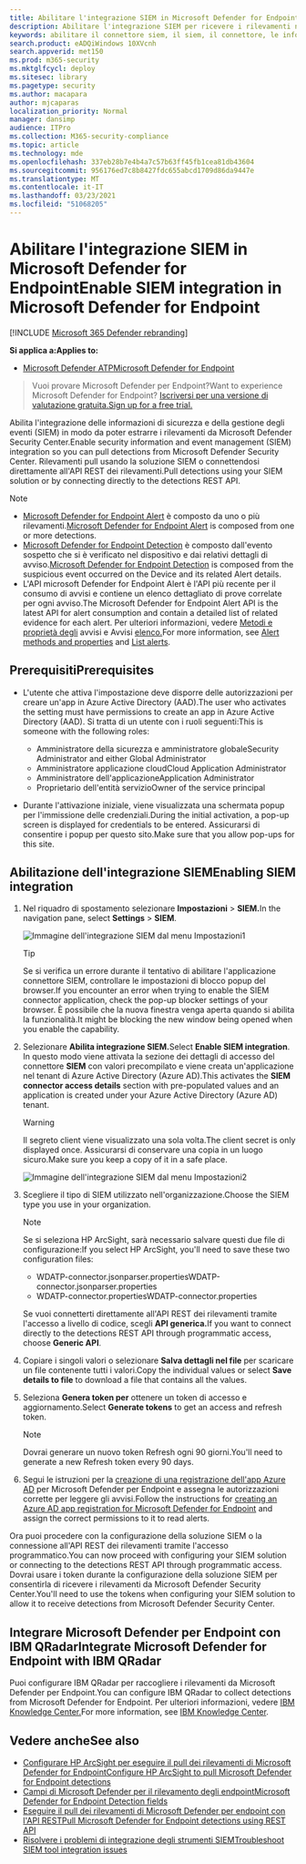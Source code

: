 ```yaml
---
title: Abilitare l'integrazione SIEM in Microsoft Defender for Endpoint
description: Abilitare l'integrazione SIEM per ricevere i rilevamenti nella soluzione siEM (Security Information and Event Management).
keywords: abilitare il connettore siem, il siem, il connettore, le informazioni di sicurezza e gli eventi
search.product: eADQiWindows 10XVcnh
search.appverid: met150
ms.prod: m365-security
ms.mktglfcycl: deploy
ms.sitesec: library
ms.pagetype: security
ms.author: macapara
author: mjcaparas
localization_priority: Normal
manager: dansimp
audience: ITPro
ms.collection: M365-security-compliance
ms.topic: article
ms.technology: mde
ms.openlocfilehash: 337eb28b7e4b4a7c57b63ff45fb1cea81db43604
ms.sourcegitcommit: 956176ed7c8b8427fdc655abcd1709d86da9447e
ms.translationtype: MT
ms.contentlocale: it-IT
ms.lasthandoff: 03/23/2021
ms.locfileid: "51068205"
---
```

# <a name="enable-siem-integration-in-microsoft-defender-for-endpoint"></a><span data-ttu-id="3bdd3-104">Abilitare l'integrazione SIEM in Microsoft Defender for Endpoint</span><span class="sxs-lookup"><span data-stu-id="3bdd3-104">Enable SIEM integration in Microsoft Defender for Endpoint</span></span>

[!INCLUDE [Microsoft 365 Defender rebranding](../../includes/microsoft-defender.md)]

<span data-ttu-id="3bdd3-105">**Si applica a:**</span><span class="sxs-lookup"><span data-stu-id="3bdd3-105">**Applies to:**</span></span>
- [<span data-ttu-id="3bdd3-106">Microsoft Defender ATP</span><span class="sxs-lookup"><span data-stu-id="3bdd3-106">Microsoft Defender for Endpoint</span></span>](https://go.microsoft.com/fwlink/?linkid=2154037)


><span data-ttu-id="3bdd3-107">Vuoi provare Microsoft Defender per Endpoint?</span><span class="sxs-lookup"><span data-stu-id="3bdd3-107">Want to experience Microsoft Defender for Endpoint?</span></span> [<span data-ttu-id="3bdd3-108">Iscriversi per una versione di valutazione gratuita.</span><span class="sxs-lookup"><span data-stu-id="3bdd3-108">Sign up for a free trial.</span></span>](https://www.microsoft.com/microsoft-365/windows/microsoft-defender-atp?ocid=docs-wdatp-enablesiem-abovefoldlink) 

<span data-ttu-id="3bdd3-109">Abilita l'integrazione delle informazioni di sicurezza e della gestione degli eventi (SIEM) in modo da poter estrarre i rilevamenti da Microsoft Defender Security Center.</span><span class="sxs-lookup"><span data-stu-id="3bdd3-109">Enable security information and event management (SIEM) integration so you can pull detections from Microsoft Defender Security Center.</span></span> <span data-ttu-id="3bdd3-110">Rilevamenti pull usando la soluzione SIEM o connettendosi direttamente all'API REST dei rilevamenti.</span><span class="sxs-lookup"><span data-stu-id="3bdd3-110">Pull detections using your SIEM solution or by connecting directly to the detections REST API.</span></span>

>[!NOTE]
>- <span data-ttu-id="3bdd3-111">[Microsoft Defender for Endpoint Alert](alerts.md) è composto da uno o più rilevamenti.</span><span class="sxs-lookup"><span data-stu-id="3bdd3-111">[Microsoft Defender for Endpoint Alert](alerts.md) is composed from one or more detections.</span></span>
>- <span data-ttu-id="3bdd3-112">[Microsoft Defender for Endpoint Detection](api-portal-mapping.md) è composto dall'evento sospetto che si è verificato nel dispositivo e dai relativi dettagli di avviso.</span><span class="sxs-lookup"><span data-stu-id="3bdd3-112">[Microsoft Defender for Endpoint Detection](api-portal-mapping.md) is composed from the suspicious event occurred on the Device and its related Alert details.</span></span>
>- <span data-ttu-id="3bdd3-113">L'API microsoft Defender for Endpoint Alert è l'API più recente per il consumo di avvisi e contiene un elenco dettagliato di prove correlate per ogni avviso.</span><span class="sxs-lookup"><span data-stu-id="3bdd3-113">The Microsoft Defender for Endpoint Alert API is the latest API for alert consumption and contain a detailed list of related evidence for each alert.</span></span> <span data-ttu-id="3bdd3-114">Per ulteriori informazioni, vedere [Metodi e proprietà degli](alerts.md) avvisi e Avvisi [elenco.](get-alerts.md)</span><span class="sxs-lookup"><span data-stu-id="3bdd3-114">For more information, see [Alert methods and properties](alerts.md) and [List alerts](get-alerts.md).</span></span>

## <a name="prerequisites"></a><span data-ttu-id="3bdd3-115">Prerequisiti</span><span class="sxs-lookup"><span data-stu-id="3bdd3-115">Prerequisites</span></span>

- <span data-ttu-id="3bdd3-116">L'utente che attiva l'impostazione deve disporre delle autorizzazioni per creare un'app in Azure Active Directory (AAD).</span><span class="sxs-lookup"><span data-stu-id="3bdd3-116">The user who activates the setting must have permissions to create an app in Azure Active Directory (AAD).</span></span> <span data-ttu-id="3bdd3-117">Si tratta di un utente con i ruoli seguenti:</span><span class="sxs-lookup"><span data-stu-id="3bdd3-117">This is someone with the following roles:</span></span> 

  - <span data-ttu-id="3bdd3-118">Amministratore della sicurezza e amministratore globale</span><span class="sxs-lookup"><span data-stu-id="3bdd3-118">Security Administrator and either Global Administrator</span></span>
  - <span data-ttu-id="3bdd3-119">Amministratore applicazione cloud</span><span class="sxs-lookup"><span data-stu-id="3bdd3-119">Cloud Application Administrator</span></span>
  - <span data-ttu-id="3bdd3-120">Amministratore dell'applicazione</span><span class="sxs-lookup"><span data-stu-id="3bdd3-120">Application Administrator</span></span>
  - <span data-ttu-id="3bdd3-121">Proprietario dell'entità servizio</span><span class="sxs-lookup"><span data-stu-id="3bdd3-121">Owner of the service principal</span></span>

- <span data-ttu-id="3bdd3-122">Durante l'attivazione iniziale, viene visualizzata una schermata popup per l'immissione delle credenziali.</span><span class="sxs-lookup"><span data-stu-id="3bdd3-122">During the initial activation, a pop-up screen is displayed for credentials to be entered.</span></span> <span data-ttu-id="3bdd3-123">Assicurarsi di consentire i popup per questo sito.</span><span class="sxs-lookup"><span data-stu-id="3bdd3-123">Make sure that you allow pop-ups for this site.</span></span>

## <a name="enabling-siem-integration"></a><span data-ttu-id="3bdd3-124">Abilitazione dell'integrazione SIEM</span><span class="sxs-lookup"><span data-stu-id="3bdd3-124">Enabling SIEM integration</span></span> 
1. <span data-ttu-id="3bdd3-125">Nel riquadro di spostamento selezionare **Impostazioni**  >  **SIEM.**</span><span class="sxs-lookup"><span data-stu-id="3bdd3-125">In the navigation pane, select **Settings** > **SIEM**.</span></span>

    ![Immagine dell'integrazione SIEM dal menu Impostazioni1](images/enable_siem.png)

    >[!TIP]
    ><span data-ttu-id="3bdd3-127">Se si verifica un errore durante il tentativo di abilitare l'applicazione connettore SIEM, controllare le impostazioni di blocco popup del browser.</span><span class="sxs-lookup"><span data-stu-id="3bdd3-127">If you encounter an error when trying to enable the SIEM connector application, check the pop-up blocker settings of your browser.</span></span> <span data-ttu-id="3bdd3-128">È possibile che la nuova finestra venga aperta quando si abilita la funzionalità.</span><span class="sxs-lookup"><span data-stu-id="3bdd3-128">It might be blocking the new window being opened when you enable the capability.</span></span> 

2. <span data-ttu-id="3bdd3-129">Selezionare **Abilita integrazione SIEM.**</span><span class="sxs-lookup"><span data-stu-id="3bdd3-129">Select **Enable SIEM integration**.</span></span> <span data-ttu-id="3bdd3-130">In questo modo viene attivata la sezione dei dettagli di accesso del connettore **SIEM** con valori precompilato e viene creata un'applicazione nel tenant di Azure Active Directory (Azure AD).</span><span class="sxs-lookup"><span data-stu-id="3bdd3-130">This activates the **SIEM connector access details** section with pre-populated values and an application is created under your Azure Active Directory (Azure AD) tenant.</span></span>

    > [!WARNING]
    ><span data-ttu-id="3bdd3-131">Il segreto client viene visualizzato una sola volta.</span><span class="sxs-lookup"><span data-stu-id="3bdd3-131">The client secret is only displayed once.</span></span> <span data-ttu-id="3bdd3-132">Assicurarsi di conservare una copia in un luogo sicuro.</span><span class="sxs-lookup"><span data-stu-id="3bdd3-132">Make sure you keep a copy of it in a safe place.</span></span><br>
     

    ![Immagine dell'integrazione SIEM dal menu Impostazioni2](images/siem_details.png)

3. <span data-ttu-id="3bdd3-134">Scegliere il tipo di SIEM utilizzato nell'organizzazione.</span><span class="sxs-lookup"><span data-stu-id="3bdd3-134">Choose the SIEM type you use in your organization.</span></span>

   > [!NOTE]
   > <span data-ttu-id="3bdd3-135">Se si seleziona HP ArcSight, sarà necessario salvare questi due file di configurazione:</span><span class="sxs-lookup"><span data-stu-id="3bdd3-135">If you select HP ArcSight, you'll need to save these two configuration files:</span></span><br>
   > - <span data-ttu-id="3bdd3-136">WDATP-connector.jsonparser.properties</span><span class="sxs-lookup"><span data-stu-id="3bdd3-136">WDATP-connector.jsonparser.properties</span></span>
   > - <span data-ttu-id="3bdd3-137">WDATP-connector.properties</span><span class="sxs-lookup"><span data-stu-id="3bdd3-137">WDATP-connector.properties</span></span> <br>

   <span data-ttu-id="3bdd3-138">Se vuoi connetterti direttamente all'API REST dei rilevamenti tramite l'accesso a livello di codice, scegli **API generica.**</span><span class="sxs-lookup"><span data-stu-id="3bdd3-138">If you want to connect directly to the detections REST API through programmatic access, choose **Generic API**.</span></span>

4. <span data-ttu-id="3bdd3-139">Copiare i singoli valori o selezionare **Salva dettagli nel file** per scaricare un file contenente tutti i valori.</span><span class="sxs-lookup"><span data-stu-id="3bdd3-139">Copy the individual values or select **Save details to file** to download a file that contains all the values.</span></span>

5. <span data-ttu-id="3bdd3-140">Seleziona **Genera token per** ottenere un token di accesso e aggiornamento.</span><span class="sxs-lookup"><span data-stu-id="3bdd3-140">Select **Generate tokens** to get an access and refresh token.</span></span>
  
   > [!NOTE]
   > <span data-ttu-id="3bdd3-141">Dovrai generare un nuovo token Refresh ogni 90 giorni.</span><span class="sxs-lookup"><span data-stu-id="3bdd3-141">You'll need to generate a new Refresh token every 90 days.</span></span> 

6. <span data-ttu-id="3bdd3-142">Segui le istruzioni per la [creazione di una registrazione dell'app Azure AD](https://docs.microsoft.com/microsoft-365/security/defender-endpoint/exposed-apis-create-app-webapp) per Microsoft Defender per Endpoint e assegna le autorizzazioni corrette per leggere gli avvisi.</span><span class="sxs-lookup"><span data-stu-id="3bdd3-142">Follow the instructions for [creating an Azure AD app registration for Microsoft Defender for Endpoint](https://docs.microsoft.com/microsoft-365/security/defender-endpoint/exposed-apis-create-app-webapp) and assign the correct permissions to it to read alerts.</span></span>

<span data-ttu-id="3bdd3-143">Ora puoi procedere con la configurazione della soluzione SIEM o la connessione all'API REST dei rilevamenti tramite l'accesso programmatico.</span><span class="sxs-lookup"><span data-stu-id="3bdd3-143">You can now proceed with configuring your SIEM solution or connecting to the detections REST API through programmatic access.</span></span> <span data-ttu-id="3bdd3-144">Dovrai usare i token durante la configurazione della soluzione SIEM per consentirla di ricevere i rilevamenti da Microsoft Defender Security Center.</span><span class="sxs-lookup"><span data-stu-id="3bdd3-144">You'll need to use the tokens when configuring your SIEM solution to allow it to receive detections from Microsoft Defender Security Center.</span></span>

## <a name="integrate-microsoft-defender-for-endpoint-with-ibm-qradar"></a><span data-ttu-id="3bdd3-145">Integrare Microsoft Defender per Endpoint con IBM QRadar</span><span class="sxs-lookup"><span data-stu-id="3bdd3-145">Integrate Microsoft Defender for Endpoint with IBM QRadar</span></span> 
<span data-ttu-id="3bdd3-146">Puoi configurare IBM QRadar per raccogliere i rilevamenti da Microsoft Defender per Endpoint.</span><span class="sxs-lookup"><span data-stu-id="3bdd3-146">You can configure IBM QRadar to collect detections from Microsoft Defender for Endpoint.</span></span> <span data-ttu-id="3bdd3-147">Per ulteriori informazioni, vedere [IBM Knowledge Center.](https://www.ibm.com/support/knowledgecenter/SS42VS_DSM/c_dsm_guide_MS_Win_Defender_ATP_overview.html?cp=SS42VS_7.3.1)</span><span class="sxs-lookup"><span data-stu-id="3bdd3-147">For more information, see [IBM Knowledge Center](https://www.ibm.com/support/knowledgecenter/SS42VS_DSM/c_dsm_guide_MS_Win_Defender_ATP_overview.html?cp=SS42VS_7.3.1).</span></span>

## <a name="see-also"></a><span data-ttu-id="3bdd3-148">Vedere anche</span><span class="sxs-lookup"><span data-stu-id="3bdd3-148">See also</span></span>
- [<span data-ttu-id="3bdd3-149">Configurare HP ArcSight per eseguire il pull dei rilevamenti di Microsoft Defender for Endpoint</span><span class="sxs-lookup"><span data-stu-id="3bdd3-149">Configure HP ArcSight to pull Microsoft Defender for Endpoint detections</span></span>](configure-arcsight.md)
- [<span data-ttu-id="3bdd3-150">Campi di Microsoft Defender per il rilevamento degli endpoint</span><span class="sxs-lookup"><span data-stu-id="3bdd3-150">Microsoft Defender for Endpoint Detection fields</span></span>](api-portal-mapping.md)
- [<span data-ttu-id="3bdd3-151">Eseguire il pull dei rilevamenti di Microsoft Defender per endpoint con l'API REST</span><span class="sxs-lookup"><span data-stu-id="3bdd3-151">Pull Microsoft Defender for Endpoint detections using REST API</span></span>](pull-alerts-using-rest-api.md)
- [<span data-ttu-id="3bdd3-152">Risolvere i problemi di integrazione degli strumenti SIEM</span><span class="sxs-lookup"><span data-stu-id="3bdd3-152">Troubleshoot SIEM tool integration issues</span></span>](troubleshoot-siem.md)
